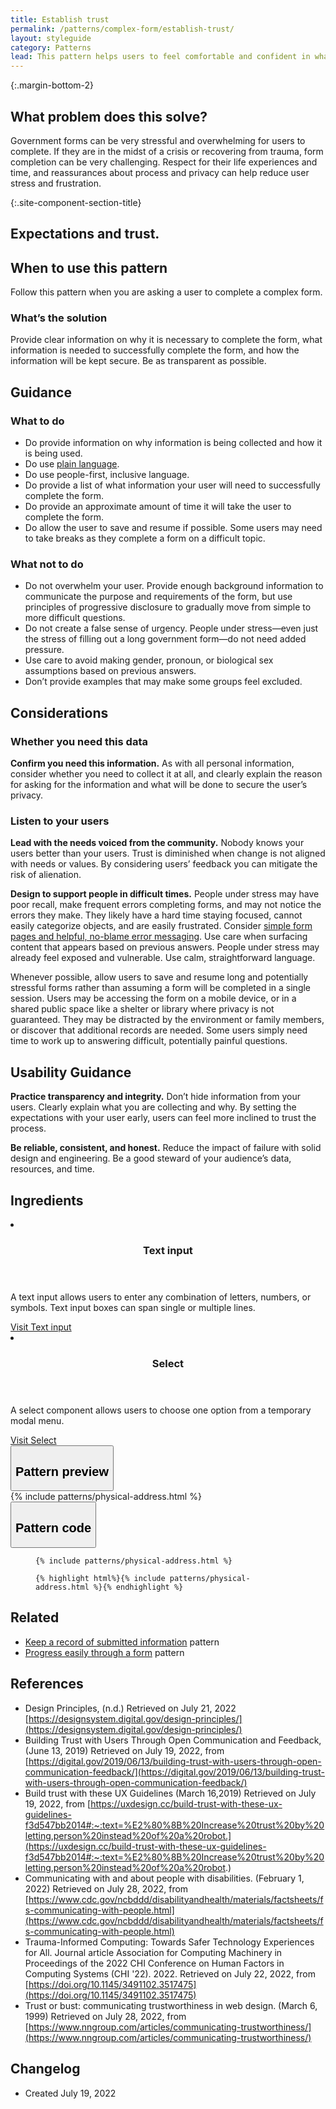 ```yaml
---
title: Establish trust
permalink: /patterns/complex-form/establish-trust/
layout: styleguide
category: Patterns
lead: This pattern helps users to feel comfortable and confident in what they’ll need to complete a form, why they need to do so, how long it’s expected to take, and how the information they provide will be used and safeguarded.  
---
```


{:.margin-bottom-2}
## What problem does this solve?
Government forms can be very stressful and overwhelming for users to complete. If they are in the midst of a crisis or recovering from trauma, form completion can be very challenging. Respect for their life experiences and time, and reassurances about process and privacy can help reduce user stress and frustration.

{:.site-component-section-title}
## Expectations and trust. 

## When to use this pattern 
Follow this pattern when you are asking a user to complete a complex form.

### What’s the solution
Provide clear information on why it is necessary to complete the form, what information is needed to successfully complete the form, and how the information will be kept secure. Be as transparent as possible. 

## Guidance

<div class="grid-row grid-gap-3">
  <div class="tablet:grid-col-5">
    <div class="do-dont">
      <div class="do-dont__do">
      <h3 class="do-dont__heading">What to do</h3>
        <div class="do-dont__content">
          <ul>
            <li>Do provide information on why information is being collected and how it is being used. </li>
            <li>Do use <a href="https://www.plainlanguage.gov/">plain language</a>.</li>
            <li>Do use people-first, inclusive language.</li> 
            <li>Do provide a list of what information your user will need to successfully complete the form.</li>
            <li>Do provide an approximate amount of time it will take the user to complete the form.</li>
            <li>Do allow the user to save and resume if possible. Some users may need to take breaks as they complete a form on a difficult topic.</li>
          </ul> 
        </div>
      </div>
    </div>
  </div>
  <div class="tablet:grid-col-5">
    <div class="do-dont__dont">
    <h3 class="do-dont__heading">What not to do</h3>
      <div class="do-dont__content">
          <ul>
            <li>Do not overwhelm your user. Provide enough background information to communicate the purpose and requirements of the form, but use principles of progressive disclosure to gradually move from simple to more difficult questions.</li>
            <li>Do not create a false sense of urgency. People under stress—even just the stress of filling out a long government form—do not need added pressure.</li>
            <li>Use care to avoid making gender, pronoun, or biological sex assumptions based on previous answers.</li>
            <li>Don’t provide examples that may make some groups feel excluded.</li>
          </ul>
      </div>
    </div>
  </div>
</div>

## Considerations
### Whether you need this data
<strong>Confirm you need this information.</strong> As with all personal information, consider whether you need to collect it at all, and clearly explain the reason for asking for the information and what will be done to secure the user’s privacy.

### Listen to your users
<strong>Lead with the needs voiced from the community.</strong> Nobody knows your users better than your users. Trust is diminished when change is not aligned with needs or values. By considering users’ feedback you can mitigate the risk of alienation. 

<strong>Design to support people in difficult times.</strong> People under stress may have poor recall, make frequent errors completing forms, and may not notice the errors they make. They likely have a hard time staying focused, cannot easily categorize objects, and are easily frustrated. Consider <a href="../complex-form/progress-easily/">simple form pages and helpful, no-blame error messaging</a>. Use care when surfacing content that appears based on previous answers. People under stress may already feel exposed and vulnerable. Use calm, straightforward language.

Whenever possible, allow users to save and resume long and potentially stressful forms rather than assuming a form will be completed in a single session. Users may be accessing the form on a mobile device, or in a shared public space like a shelter or library where privacy is not guaranteed. They may be distracted by the environment or family members, or discover that additional records are needed. Some users simply need time to work up to answering difficult, potentially painful questions.


## Usability Guidance

<strong>Practice transparency and integrity.</strong> Don’t hide information from your users. Clearly explain what you are collecting and why. By setting the expectations with your user early, users can feel more inclined to trust the process. 

<strong>Be reliable, consistent, and honest.</strong> Reduce the impact of failure with solid design and engineering. Be a good steward of your audience’s data, resources, and time.

## Ingredients

<div class="usa-card-group flex-row margin-top-2">
  <li
  class="usa-card site-component-card grid-col-4 tablet:grid-col-4 margin-bottom-2"
  role="region"
  aria-atomic="true"
  aria-label="Visit Toggle"
  data-meta="Visit Toggle">
    <div class="usa-card__container">
      <header class="usa-card__header">
        <h3 class="usa-card__heading font-lang-lg">Text input</h3>
      </header>
      <div class="usa-card__body font-lang-sm">
        <p>A text input allows users to enter any combination of letters, numbers, or symbols. Text input boxes can span single or multiple lines.</p>
        <a href="/components/text-input/">Visit Text input</a>
      </div>
    </div>
  </li>
  <li
  class="usa-card site-component-card grid-col-4 tablet:grid-col-4 margin-bottom-2"
  role="region"
  aria-atomic="true"
  aria-label="Visit Toggle"
  data-meta="Visit Toggle">
    <div class="usa-card__container">
      <header class="usa-card__header">
        <h3 class="usa-card__heading font-lang-lg">Select</h3>
      </header>
      <div class="usa-card__body font-lang-sm">
        <p>A select component allows users to choose one option from a temporary modal menu.</p>
        <a href="/components/select/">Visit Select</a>
      </div>
    </div>
  </li>
</div>

<div class="usa-accordion usa-accordion--bordered site-accordion-code site-component-preview">
  <button class="usa-accordion__button" aria-controls="accordion-preview-01" aria-expanded="true"><h2 id="pattern-preview">Pattern preview</h2></button>
  <div id="accordion-preview-01" class="usa-accordion__content">
    {% include patterns/physical-address.html %}
  </div>
</div>
<div class="usa-accordion usa-accordion--bordered site-accordion-code site-component-preview">
  <button class="usa-accordion__button" aria-controls="accordion-code-01" aria-expanded="false"><h2 id="pattern-code">Pattern code</h2></button>
  <div id="accordion-code-01" class="usa-accordion__content highlight-code">
    <div class="usa-sr-only">
      <figure class="highlight"><pre><code class="language-html" data-lang="html">{% include patterns/physical-address.html %}</code></pre></figure>
    </div>
    <figure class="highlight"><pre><code class="language-html" data-lang="html">{% highlight html%}{% include patterns/physical-address.html %}{% endhighlight %}</code></pre></figure>
  </div>
</div>

## Related
- <a href="../patterns/complex-form/keep-a-record/">Keep a record of submitted information</a> pattern
- <a href="../patterns/complex-form/progress-easily/">Progress easily through a form</a> pattern


## References
- Design Principles, (n.d.) Retrieved on July 21, 2022 [https://designsystem.digital.gov/design-principles/](https://designsystem.digital.gov/design-principles/)
- Building Trust with Users Through Open Communication and Feedback, (June 13, 2019) Retrieved on July 19, 2022, from [https://digital.gov/2019/06/13/building-trust-with-users-through-open-communication-feedback/](https://digital.gov/2019/06/13/building-trust-with-users-through-open-communication-feedback/)  
- Build trust with these UX Guidelines (March 16,2019) Retrieved on July 19, 2022, from [https://uxdesign.cc/build-trust-with-these-ux-guidelines-f3d547bb2014#:~:text=%E2%80%8B%20Increase%20trust%20by%20letting,person%20instead%20of%20a%20robot.](https://uxdesign.cc/build-trust-with-these-ux-guidelines-f3d547bb2014#:~:text=%E2%80%8B%20Increase%20trust%20by%20letting,person%20instead%20of%20a%20robot.) 
- Communicating with and about people with disabilities. (February 1, 2022) Retrieved on July 28, 2022, from [https://www.cdc.gov/ncbddd/disabilityandhealth/materials/factsheets/fs-communicating-with-people.html](https://www.cdc.gov/ncbddd/disabilityandhealth/materials/factsheets/fs-communicating-with-people.html) 
- Trauma-Informed Computing: Towards Safer Technology Experiences for All. Journal article Association for Computing Machinery in Proceedings of the 2022 CHI Conference on Human Factors in Computing Systems (CHI '22). 2022. Retrieved on July 22, 2022, from [https://doi.org/10.1145/3491102.3517475](https://doi.org/10.1145/3491102.3517475)
- Trust or bust: communicating trustworthiness in web design. (March 6, 1999) Retrieved on July 28, 2022, from [https://www.nngroup.com/articles/communicating-trustworthiness/](https://www.nngroup.com/articles/communicating-trustworthiness/)


## Changelog
- Created July 19, 2022

